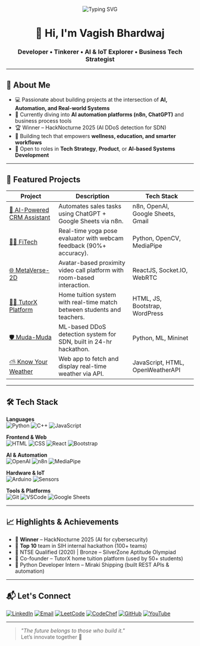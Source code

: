 <!-- 🎉 Animated Header Banner -->
<p align="center">
  <img src="https://readme-typing-svg.demolab.com?font=Fira+Code&weight=500&pause=1000&color=0AE98C&center=true&vCenter=true&width=600&lines=Hey+there!+I'm+unfilteredd+%F0%9F%91%8B;I+build+tech+that+makes+an+impact.;Welcome+to+my+GitHub+Universe!" alt="Typing SVG" />
</p>

<h1 align="center">👋 Hi, I'm Vagish Bhardwaj</h1>
<h3 align="center">Developer • Tinkerer • AI & IoT Explorer • Business Tech Strategist</h3>

---

## 🧠 About Me

- 💻 Passionate about building projects at the intersection of **AI, Automation, and Real-world Systems**
- 🌱 Currently diving into **AI automation platforms (n8n, ChatGPT)** and business process tools
- 🏆 Winner – HackNocturne 2025 (AI DDoS detection for SDN)
- 🚀 Building tech that empowers **wellness, education, and smarter workflows**
- 📢 Open to roles in **Tech Strategy**, **Product**, or **AI-based Systems Development**

---

## 🌟 Featured Projects

| Project | Description | Tech Stack |
|--------|-------------|------------|
| [🤖 AI-Powered CRM Assistant](https://github.com/unfilteredd/ai-crm-assistant-n8n) | Automates sales tasks using ChatGPT + Google Sheets via n8n. | n8n, OpenAI, Google Sheets, Gmail |
| [🧘‍♂️ FiTech](https://github.com/unfilteredd/fitech) | Real-time yoga pose evaluator with webcam feedback (90%+ accuracy). | Python, OpenCV, MediaPipe |
| [🌐 MetaVerse-2D](https://admeet-2d.onrender.com) | Avatar-based proximity video call platform with room-based interaction. | ReactJS, Socket.IO, WebRTC |
| [👨‍🏫 TutorX Platform](https://adm-tutorx.netlify.app) | Home tuition system with real-time match between students and teachers. | HTML, JS, Bootstrap, WordPress |
| [🛡️ Muda-Muda](https://github.com/Ansh2004P/Muda-Muda) | ML-based DDoS detection system for SDN, built in 24-hr hackathon. | Python, ML, Mininet |
| [⛅ Know Your Weather](https://github.com/unfilteredd/Know-your-weather) | Web app to fetch and display real-time weather via API. | JavaScript, HTML, OpenWeatherAPI |

---

## 🛠️ Tech Stack

**Languages**  
![Python](https://img.shields.io/badge/-Python-000?style=flat&logo=python)
![C++](https://img.shields.io/badge/-C++-000?style=flat&logo=c%2B%2B)
![JavaScript](https://img.shields.io/badge/-JavaScript-000?style=flat&logo=javascript)

**Frontend & Web**  
![HTML](https://img.shields.io/badge/-HTML5-000?style=flat&logo=html5)
![CSS](https://img.shields.io/badge/-CSS3-000?style=flat&logo=css3)
![React](https://img.shields.io/badge/-React-000?style=flat&logo=react)
![Bootstrap](https://img.shields.io/badge/-Bootstrap-000?style=flat&logo=bootstrap)

**AI & Automation**  
![OpenAI](https://img.shields.io/badge/-OpenAI-000?style=flat&logo=openai)
![n8n](https://img.shields.io/badge/-n8n-000?style=flat&logo=n8n)
![MediaPipe](https://img.shields.io/badge/-MediaPipe-000?style=flat)

**Hardware & IoT**  
![Arduino](https://img.shields.io/badge/-Arduino-000?style=flat&logo=arduino)
![Sensors](https://img.shields.io/badge/-Ultrasonic%2C%20IR%2C%20RFID-000?style=flat)

**Tools & Platforms**  
![Git](https://img.shields.io/badge/-Git-000?style=flat&logo=git)
![VSCode](https://img.shields.io/badge/-VSCode-000?style=flat&logo=visual-studio-code)
![Google Sheets](https://img.shields.io/badge/-Google%20Sheets-000?style=flat&logo=googlesheets)

---

## 📈 Highlights & Achievements

- 🥇 **Winner** – HackNocturne 2025 (AI for cybersecurity)
- 🏅 **Top 10** team in SIH internal hackathon (100+ teams)
- 🧠 NTSE Qualified (2020) | Bronze – SilverZone Aptitude Olympiad
- 🧩 Co-founder – TutorX home tuition platform (used by 50+ students)
- 🧪 Python Developer Intern – Miraki Shipping (built REST APIs & automation)

---

## 📬 Let's Connect

[![LinkedIn](https://img.shields.io/badge/-LinkedIn-0077B5?style=flat&logo=linkedin&logoColor=white)](https://www.linkedin.com/in/vagish-bhardwaj-115089252/)
[![Email](https://img.shields.io/badge/-Email-EA4335?style=flat&logo=gmail&logoColor=white)](mailto:vagishhere@gmail.com)
[![LeetCode](https://img.shields.io/badge/-LeetCode-FFA116?style=flat&logo=leetcode&logoColor=white)](https://leetcode.com/u/unfilteredd/)
[![CodeChef](https://img.shields.io/badge/-CodeChef-5B4638?style=flat&logo=codechef&logoColor=white)](https://www.codechef.com/users/unfiltered)
[![GitHub](https://img.shields.io/badge/-GitHub-000?style=flat&logo=github&logoColor=white)](https://github.com/unfilteredd)
[![YouTube](https://img.shields.io/badge/-YouTube-FF0000?style=flat&logo=youtube&logoColor=white)](https://youtu.be/VQ7DFGs8EtE)

---

> _"The future belongs to those who build it."_  
> Let’s innovate together 🚀

